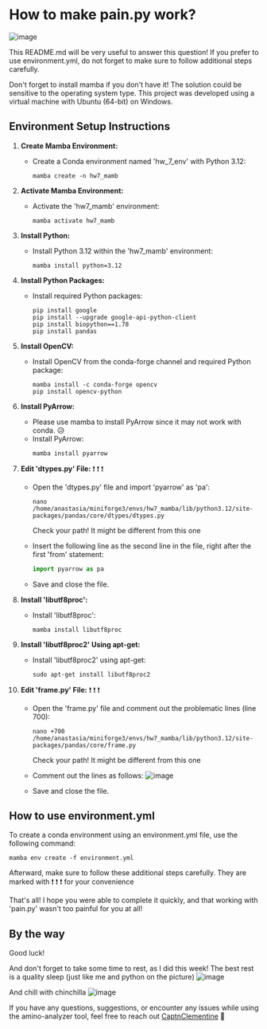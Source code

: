 # How to make pain.py work?
![image](https://github.com/CaptnClementine/test/assets/131146976/9be07b5d-485f-464e-9ef7-d58dfb02aa3b)


This README.md will be very useful to answer this question! If you prefer to use environment.yml, do not forget to make sure to follow additional steps carefully.

Don't forget to install mamba if you don't have it! The solution could be sensitive to the operating system type. This project was developed using a virtual machine with Ubuntu (64-bit) on Windows.

## Environment Setup Instructions

1. **Create Mamba Environment:**

   - Create a Conda environment named 'hw_7_env' with Python 3.12:
     ```
     mamba create -n hw7_mamb
     ```

3. **Activate Mamba Environment:**

   - Activate the 'hw7_mamb' environment:
     ```
     mamba activate hw7_mamb
     ```

4. **Install Python:**

   - Install Python 3.12 within the 'hw7_mamb' environment:
     ```
     mamba install python=3.12
     ```

5. **Install Python Packages:**

   - Install required Python packages:
     ```
     pip install google
     pip install --upgrade google-api-python-client
     pip install biopython==1.78
     pip install pandas
     ```

6. **Install OpenCV:**

   - Install OpenCV from the conda-forge channel and required Python package:
     ```
     mamba install -c conda-forge opencv
     pip install opencv-python
     
     ```

7. **Install PyArrow:** 

   - Please use mamba to install PyArrow since it may not work with conda. 😥
   - Install PyArrow:
     ```
     mamba install pyarrow
     ```

8. **Edit 'dtypes.py' File:** ❗ ❗ ❗ 

   - Open the 'dtypes.py' file and import 'pyarrow' as 'pa':
     ```
     nano /home/anastasia/miniforge3/envs/hw7_mamba/lib/python3.12/site-packages/pandas/core/dtypes/dtypes.py
     ```
     Check your path! It might be different from this one

   - Insert the following line as the second line in the file, right after the first 'from' statement:
     ```python
     import pyarrow as pa
     ```

   - Save and close the file.

9. **Install 'libutf8proc':**

   - Install 'libutf8proc':
     ```
     mamba install libutf8proc
     ```

10. **Install 'libutf8proc2' Using apt-get:**

    - Install 'libutf8proc2' using apt-get:
      ```
      sudo apt-get install libutf8proc2
      ```
 
11. **Edit 'frame.py' File:** ❗ ❗ ❗ 

    - Open the 'frame.py' file and comment out the problematic lines (line 700):
      ```
      nano +700 /home/anastasia/miniforge3/envs/hw7_mamba/lib/python3.12/site-packages/pandas/core/frame.py
      ```
      Check your path! It might be different from this one
    - Comment out the lines as follows:
![image](https://github.com/CaptnClementine/test/assets/131146976/40d30123-065b-4cc7-9874-58aba8c899b7)


    - Save and close the file.


## How to use environment.yml
To create a conda environment using an environment.yml file, use the following command:
```
mamba env create -f environment.yml
```
Afterward, make sure to follow these additional steps carefully. They are marked with ❗ ❗ ❗ for your convenience

That's all! I hope you were able to complete it quickly, and that working with 'pain.py' wasn't too painful for you at all!

## By the way
Good luck!

And don't forget to take some time to rest, as I did this week! 
The best rest is a quality sleep (just like me and python on the picture)
![image](https://github.com/CaptnClementine/test/assets/131146976/ce5e52e6-aeff-426b-a76d-850cc4f08253)

And chill with chinchilla
![image](https://github.com/CaptnClementine/test/assets/131146976/54c96382-0cc8-4b58-859d-ff3f04e74c10)

If you have any questions, suggestions, or encounter any issues while using the amino-analyzer tool, feel free to reach out [CaptnClementine](https://github.com/YourGitHubUsername) 💛
